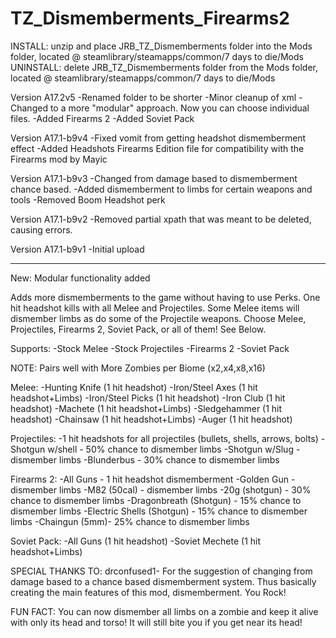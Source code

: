 # TZ_Dismemberments_Firearms2


INSTALL: unzip and place JRB_TZ_Dismemberments folder into the Mods folder, located @ steamlibrary/steamapps/common/7 days to die/Mods
UNINSTALL: delete JRB_TZ_Dismemberments folder from the Mods folder, located @ steamlibrary/steamapps/common/7 days to die/Mods

Version A17.2v5
-Renamed folder to be shorter
-Minor cleanup of xml
-Changed to a more "modular" approach. Now you can choose individual files.
-Added Firearms 2
-Added Soviet Pack

Version A17.1-b9v4
-Fixed vomit from getting headshot dismemberment effect
-Added Headshots Firearms Edition file for compatibility with the Firearms mod by Mayic

Version A17.1-b9v3
-Changed from damage based to dismemberment chance based.
-Added dismemberment to limbs for certain weapons and tools
-Removed Boom Headshot perk

Version A17.1-b9v2
-Removed partial xpath that was meant to be deleted, causing errors.

Version A17.1-b9v1
-Initial upload

----------------------------------------------------------------------------------------------------------------------------------------

New: Modular functionality added

Adds more dismemberments to the game without having to use Perks.
One hit headshot kills with all Melee and Projectiles.
Some Melee items will dismember limbs as do some of the Projectile weapons.
Choose Melee, Projectiles, Firearms 2, Soviet Pack, or all of them! See Below.


Supports:
-Stock Melee
-Stock Projectiles
-Firearms 2
-Soviet Pack

NOTE: Pairs well with More Zombies per Biome (x2,x4,x8,x16)

Melee:
-Hunting Knife (1 hit headshot)
-Iron/Steel Axes (1 hit headshot+Limbs)
-Iron/Steel Picks (1 hit headshot)
-Iron Club (1 hit headshot)
-Machete (1 hit headshot+Limbs)
-Sledgehammer (1 hit headshot)
-Chainsaw (1 hit headshot+Limbs)
-Auger (1 hit headshot)

Projectiles:
-1 hit headshots for all projectiles (bullets, shells, arrows, bolts)
-Shotgun w/shell - 50% chance to dismember limbs
-Shotgun w/Slug - dismember limbs
-Blunderbus - 30% chance to dismember limbs

Firearms 2:
-All Guns - 1 hit headshot dismemberment
-Golden Gun - dismember limbs
-M82 (50cal) - dismember limbs
-20g  (shotgun) - 30% chance to dismember limbs
-Dragonbreath (Shotgun) - 15% chance to dismember limbs
-Electric Shells (Shotgun) - 15% chance to dismember limbs
-Chaingun (5mm)- 25% chance to dismember limbs

Soviet Pack:
-All Guns (1 hit headshot)
-Soviet Mechete (1 hit headshot+Limbs)

SPECIAL THANKS TO: drconfused1- For the suggestion of changing from damage based to a chance based dismemberment system. Thus basically creating the main features of this mod, dismemberment. You Rock!


FUN FACT: You can now dismember all limbs on a zombie and keep it alive with only its head and torso! It will still bite you if you get near its head!

